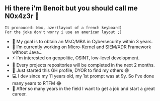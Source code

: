 ## Hi there i'm Benoit but you should call me N0x4z3r 👋

```
It pronouced: Nox, azer(layout of a french keyboard)
For the joke don't worry i use an american layout ;)
```
- 🎯 My goal is to obtain an MsC/MBA in Cybersecurity within 3 years.
- 🔭 I’m currently working on Micro-Kernel and SIEM/XDR Framework without Java...
- ⚡ I'm interested on geopolitic, OSINT, low-level development.
- 🌱 Every projects repositories will be completed in the next 2 months.
- 💬 Just started this GH profile, DYOR to find my others 😄
- 💻 I dev since my 11 years old, my 1st prompt was at 9y. So i've done many years to RTFM 😂
- 👯 After so many years in the field I want to get a job and start a great career.
<!--
**Benoit-corso/Benoit-corso** is a ✨ _special_ ✨ repository because its `README.md` (this file) appears on your GitHub profile.

Here are some ideas to get you started:

- 🔭 I’m currently working on ...
- 🌱 I’m currently learning ...
- 👯 I’m looking to collaborate on ...
- 🤔 I’m looking for help with ...
- 💬 Ask me about ...
- 📫 How to reach me: ...
- 😄 Pronouns: ...
- ⚡ Fun fact: ...
-->
